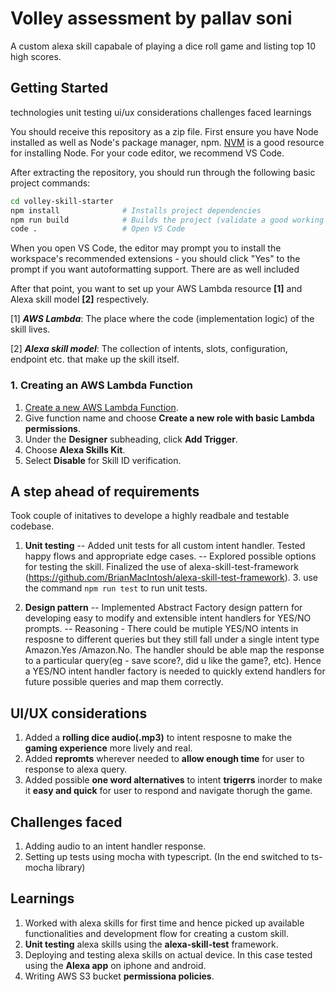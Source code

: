 # Volley assessment by pallav soni
A custom alexa skill capabale of playing a dice roll game and listing top 10 high scores.

## **Getting Started**

technologies
unit testing
ui/ux considerations
challenges faced
learnings


You should receive this repository as a zip file. First ensure you have Node installed as well as Node's package manager, npm. [NVM](https://github.com/nvm-sh/nvm) is a good resource for installing Node. For your code editor, we recommend VS Code.

After extracting the repository, you should run through the following basic project commands:

```sh
cd volley-skill-starter
npm install              # Installs project dependencies
npm run build            # Builds the project (validate a good working state)
code .                   # Open VS Code
```

When you open VS Code, the editor may prompt you to install the workspace's recommended extensions - you should click "Yes" to the prompt if you want autoformatting support. There are as well included

After that point, you want to set up your AWS Lambda resource **[1]** and Alexa skill model **[2]** respectively.

[1] _**AWS Lambda**_: The place where the code (implementation logic) of the skill lives.

[2] _**Alexa skill model**_: The collection of intents, slots, configuration, endpoint etc. that make up the skill itself.

### 1. **Creating an AWS Lambda Function**

1. [Create a new AWS Lambda Function](https://console.aws.amazon.com/lambda/home?region=us-east-1#/create/function).
2. Give function name and choose **Create a new role with basic Lambda permissions**.
3. Under the **Designer** subheading, click **Add Trigger**.
4. Choose **Alexa Skills Kit**.
5. Select **Disable** for Skill ID verification.

## **A step ahead of requirements**

Took couple of initatives to develope a highly readbale and testable codebase.

1. **Unit testing**
    -- Added unit tests for all custom intent handler. Tested  happy flows and appropriate edge cases.
    -- Explored possible options for testing the skill. Finalized the use of alexa-skill-test-framework (https://github.com/BrianMacIntosh/alexa-skill-test-framework).
    3. use the command ```npm run test``` to run unit tests.
 
2. **Design pattern**
 -- Implemented Abstract Factory design pattern for developing easy to modify and extensible intent handlers for YES/NO prompts.
 -- Reasoning - There could be mutiple YES/NO intents in resposne to different queries but they still fall under a single intent type Amazon.Yes /Amazon.No. The handler should be able map the response to a particular query(eg - save score?, did u like the game?, etc). Hence a YES/NO intent handler factory is needed to quickly extend handlers for future possible queries and map them  correctly.
 

## **UI/UX considerations**

1. Added a **rolling dice audio(.mp3)** to intent resposne to make the **gaming experience** more lively and real.
2. Added **repromts** wherever needed to **allow enough time** for user to response to alexa query.
3. Added possible **one word alternatives** to intent **trigerrs** inorder to make it **easy and quick** for user to respond and navigate thorugh the game.


## **Challenges faced**

1. Adding audio to an intent handler response.
2. Setting up tests using mocha with typescript. (In the end switched to ts-mocha library)

## **Learnings**

1. Worked with alexa skills for first time and hence picked up available functionalities and development flow for creating a custom skill.
2. **Unit testing** alexa skills using the **alexa-skill-test** framework.
3. Deploying and testing alexa skills on actual device. In this case tested using the **Alexa app** on iphone and android.
4. Writing AWS S3 bucket **permissiona policies**.
